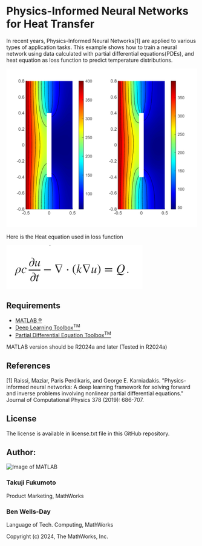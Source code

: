 # Physics-Informed Neural Networks for Heat Transfer


In recent years, Physics-Informed Neural Networks[1] are applied to various types of application tasks. 
This example shows how to train a neural network using data calculated with partial differential equations(PDEs), and heat equation as loss function to predict temperature distributions.

<img src="https://github.com/matlab-deep-learning/Physics-Informed-Neural-Networks-for-Heat-Transfer/blob/main/ref_images/Results.png" width="720">

Here is the Heat equation used in loss function

<img src="https://github.com/matlab-deep-learning/Physics-Informed-Neural-Networks-for-Heat-Transfer/blob/main/ref_images/HeatEquation.png" width="360">


## **Requirements**
- [MATLAB &reg;](https://jp.mathworks.com/products/matlab.html)
- [Deep Learning Toolbox<sup>TM</sup>](https://jp.mathworks.com/products/deep-learning.html)
- [Partial Differential Equation Toolbox<sup>TM</sup>](https://www.mathworks.com/products/pde.html)


MATLAB version should be R2024a and later (Tested in R2024a)

## **References**

  [1]  Raissi, Maziar, Paris Perdikaris, and George E. Karniadakis. "Physics-informed neural networks: A deep learning framework for solving forward and inverse problems involving nonlinear partial differential equations." Journal of Computational Physics 378 (2019): 686-707.

## **License**
The license is available in license.txt file in this GitHub repository.

## Author:
![Image of MATLAB](http://www.mathworks.com/includes_content/nextgen/images/bg_header_mwlogo_notag.jpg)

### Takuji Fukumoto
Product Marketing, MathWorks

### Ben Wells-Day
Language of Tech. Computing, MathWorks


Copyright (c) 2024, The MathWorks, Inc.


